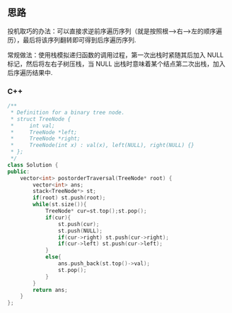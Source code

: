 ## 思路

投机取巧的办法：可以直接求逆前序遍历序列（就是按照根—>右—>左的顺序遍历），最后将该序列翻转即可得到后序遍历序列.

常规做法：使用栈模拟递归函数的调用过程，第一次出栈时紧随其后加入 NULL 标记，然后将左右子树压栈，当 NULL 出栈时意味着某个结点第二次出栈，加入后序遍历结果中.

### C++

```c++
/**
 * Definition for a binary tree node.
 * struct TreeNode {
 *     int val;
 *     TreeNode *left;
 *     TreeNode *right;
 *     TreeNode(int x) : val(x), left(NULL), right(NULL) {}
 * };
 */
class Solution {
public:
    vector<int> postorderTraversal(TreeNode* root) {
        vector<int> ans;
        stack<TreeNode*> st;
        if(root) st.push(root);
        while(st.size()){
            TreeNode* cur=st.top();st.pop();
            if(cur){
                st.push(cur);
                st.push(NULL);
                if(cur->right) st.push(cur->right);
                if(cur->left) st.push(cur->left);
            }
            else{
                ans.push_back(st.top()->val);
                st.pop();
            }
        }
        return ans;
    }
};
```

